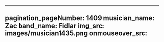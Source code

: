 ------
pagination_pageNumber: 1409
musician_name: Zac
band_name: Fidlar
img_src: images/musician1435.png
onmouseover_src: 
------